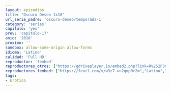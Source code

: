 ```yaml
---
layout: episodios
title: "Oscuro Deseo 1x18"
url_serie_padre: 'oscuro-deseo/temporada-1'
category: 'series'
capitulo: 'yes'
prev: 'capitulo-17'
anio: '2018'
proximo: ''
sandbox: allow-same-origin allow-forms
idioma: 'Latino'
calidad: 'Full HD'
reproductor: 'fembed'
reproductores_otros: ["https://gdriveplayer.io/embed2.php?link=R%252F3Q6kNpL9qzQcxRZ1fiBAFO8OO9vTNZ7gxl9%252FxpDrBuQRhekVUQ%252FB2qGcb4POSybANAtVhzcaVjKqRS604BkpdKnaAlLBan1Bi2sWtz6exnJDGKI6MBhwVlORF1SBf32QrqaMK5onM%252BzmKNCZgKadFccbZ6ddQs1cyYp9x%252FTQKFhkc69T2iEZ2pb8qaxIjtTSRvrYnuuOg3Yoc4osFj1f","Latino","https://gounlimited.to/embed-yhok21ky95am.html","Latino"]
reproductores_fembed: ["https://feurl.com/v/w3z7-un2qmp0r2m","Latino","https://feurl.com/v/g3k3rb-0-0jxyk2","Latino"]
tags:
- Erotico
---
```











